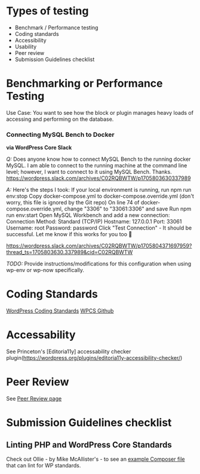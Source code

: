 # Types of testing
- Benchmark / Performance testing
- Coding standards 
- Accessibility
- Usability
- Peer review
- Submission Guidelines checklist

# Benchmarking or Performance Testing
Use Case: You want to see how the block or plugin manages heavy loads of accessing and performing on the database. 

### Connecting MySQL Bench to Docker
**via WordPress Core Slack**

*Q:* Does anyone know how to connect MySQL Bench to the running docker MySQL. I am able to connect to the running machine at the command line level; however, I want to connect to it using MySQL Bench. Thanks. 
https://wordpress.slack.com/archives/C02RQBWTW/p1705803630337989

*A:* Here's the steps I took:
If your local environment is running, run npm run env:stop
Copy docker-compose.yml to docker-compose.override.yml (don't worry, this file is ignored by the Git repo)
On line 74 of docker-compose.override.yml, change "3306" to "33061:3306" and save
Run npm run env:start
Open MySQL Workbench and add a new connection:
Connection Method: Standard (TCP/IP)
Hostname: 127.0.0.1
Port: 33061
Username: root
Password: password
Click "Test Connection" - It should be successful.
Let me know if this works for you too :slightly_smiling_face:

https://wordpress.slack.com/archives/C02RQBWTW/p1705804371697959?thread_ts=1705803630.337989&cid=C02RQBWTW

*TODO:* Provide instructions/modifications for this configuration when using wp-env or wp-now specifically.

# Coding Standards
[WordPress Coding Standards](https://developer.wordpress.org/coding-standards/wordpress-coding-standards/)
[WPCS Github](https://github.com/WordPress/WordPress-Coding-Standards)


# Accessability
See Princeton's [Editoria11y] accessability checker plugin(https://wordpress.org/plugins/editoria11y-accessibility-checker/)

# Peer Review
See [Peer Review page](./CODEREVIEW.md)

# Submission Guidelines checklist

## Linting PHP and WordPress Core Standards
Check out Ollie - by Mike McAllister's - to see an [example Composer file](https://github.com/OllieWP/ollie?tab=readme-ov-file#developer-notes) that can lint for WP standards.